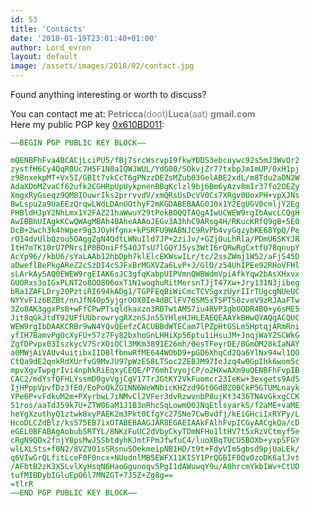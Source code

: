 ```yaml
---
id: 53
title: 'Contacts'
date: '2018-01-19T23:01:40+01:00'
author: Lord_evron
layout: default
image: /assets/images/2018/02/contact.jpg
---
```


Found anything interesting or worth to discuss?

You can contact me at: <span style="color: grey;">  **Petricca**(doot)**Luca**(aat) **gmail.com** </span>  
Here my public PGP key [0x610BD011](http://localhost:8080/wp-content/uploads/2018/01/0x610BD011.asc):
<div>
<font color="green" style="color:green; text-align:justify; display: inline-block; font-family: monospace; font-size: 12px;">  
—–BEGIN PGP PUBLIC KEY BLOCK—– <br>
<br>
mQENBFhFva4BCACjLciPU5/fBj7srcWsrvp19fkwYDDS3ebcuywc92s5mJ3WvOr2  <br>
zystfH6Cy4QqR0Uc7H5F1N0aIQWJWUL/YdG00/SOkvjZr77txbpJmImUP/0xH1pj  <br>
z98nxekpMT+Vx5I/GBIt7vkCcT6gPNzzDEZsMZub03GelABE2xdL/m8Tdu2aDN2W  <br>
AdaXDoMZvaCf62ufk2CGHRpUpUykpnenBBgKclzl9bj6Bm6yAzv8mIr37fo2OEZy  <br>
XmgxRyGseqz9QM8IOuwrIks2prrvvdV/xmQRsUsDcVV0Cs7XRgv0UoxPH+vpXJNs  <br>
BwLspu2a9UaEEzQrqwLWdLDAnUOthyF2mKGDABEBAAG0J0x1Y2EgUGV0cmljY2Eg  <br>
PHBldHJpY2NhLmx1Y2FAZ21haWwuY29tPokBOQQTAQgAIwUCWEW9rgIbAwcLCQgH  <br>
AwIBBhUIAgkKCwQWAgMBAh4BAheAAAoJEGv3A3hhC9ARsg4H/RKucKRfQ9gB+5E0  <br>
DcB+2wch3k4hWper9g3JOyHfgnx+kPSRFU9WABNJC9RvPb4vyGqzybKE68YpQ/Pe  <br>
rO14dvUlbQzou5OAggZgN4QdtLWNuIld7JP+2ziJv/+GZjOuLhRla/PDmU6SKYJR  <br>
ItH7mTK10rU7PNrsIP8BOniFf54OJTsU7lGQYJ5ys3WtI6rQRwRgCxtfU78qnupY  <br>
AcYp96//kbU6/sYaLAAb12hbDph7klElcEKWswILr/tc/2ssZWmj1W52/aFjS45D  <br>
aDweflBePkgAReZ2cSzDI4cSJFxBrMGXVZa6LvP+J/GlD/z54UhIPEe92RHoVFHl  <br>
sLArkAy5AQ0EWEW9rgEIAK6sJC3gfqKabpUIPVmnQWBWdmVpiAfkYqw2bAsXHxvx  <br>
GUORxs3oIGxPLNT2o8OO8O6oxT1N1woghuRitMersnTJjT47Xw+Jry131N3jibeg  <br>
bRa1ZAFLDry20PztiRI694kADg1/TGPFEqBiWiCmcTCVSgxzUyrIIrTUgcgNUeUC  <br>
NYYvF1z6BZBt/nnJfN4Op5yjgrOOX0Ie4dBClFV76SM5xTSPT50zveV9zRJAaFTw  <br>
3Zo8AK3ggxPs8+wFfCPwPTsqldkaxzn3RDTwtAMS7iu4RVP3gbOODR4BO+y6sME5  <br>
Jit8qGkJtdT92UFfUUbrowrygRXznSJn55YHleHJHLEAEQEAAYkBHwQYAQgACQUC  <br>
WEW9rgIbDAAKCRBr9wN4YQvQEefzCACUBBdWTECam7lPZpHtGSLm5HptqjARmRni  <br>
yfIH7BamvPgOcXyFU+57z7Fy82bxhoGnLHHiXp56ptu1iHsuJM+JnqjWaYZSCWkG  <br>
ZgfDPvpx03IszkycV7SrXOiOCl3MKm3891E26mh/0esTFeyrDE/BGmOM28kIaNAY  <br>
a0MWjAiVAUv4uitibxIID8lfbnwRfME644WObD9+pGD6XhqCd2Qa6YlNx94wl1QO  <br>
CtQa9dE2qnkRdXUrfvG9MvJU97pWzES8LTSoc2ZEBJM97IeJzq4w0GpIhk6wom5c  <br>
mpvXgvTwpgrIvi4nphkRiEqxyCEQE/P76mhIvyojCP/o2HXwAXm9uQENBFhFvpIB  <br>
CAC2/mdYsfQFHLYssmD0gvVgjCgV17TrJGtKY2VkFuomcr23IeKw+3exgets9AdS  <br>
IjHPppVpvfDz3fE0/EoPoQkZG1NN6WeWNbicKHZzd9GtOGdBZ0BCkP5GTUMLnayk  <br>
YPe6P+vFdkuM2m+PXyrbwL7iNMvCl2VFer3dvRzwvnbP8ujKt3436TN4vGkxgCCK  <br>
S1ros/aaTdJ59k7U+ZTW06aM1J1B3nRhcSqLowmO0JNqEtlsyarkS/f2aME+vaME  <br>
heYgXzuthyQ1ztwk8xyPAEK2m3Pkt0CfgYc27SNe7CwBvdfj/kEiGHciIxRYPy/L  <br>
HcoDLCZdBlz/ks575EB7ixOTABEBAAGJAR8EGAEIAAkFAlhFvpICGyAACgkQa/cD  <br>
eGEL0BFABAgAobubSRTYL/8NKzFuUC2dVbyCkyTDmNFHo1ltHV7t5xRzVCtmyf5e  <br>
cRgN9QDx2fnjY8psMwJSSbtdyhKJmtFPmJfwfuC4/luoXBqTUCU5BOXb+yxpSFGY  <br>
wlLXLSts+f0N2/8VZV01sSRsnuSOekmeipNB1HD/t9t+FdyVIm5gbsd9pjUaLEk/  <br>
q6VIwGrQLfitLceF0F0ncx+NUudnlMB5EWFX11KISY1PrQGBIF0Qv0zoDK6alJvt  <br>
/AFbtB2zK3X5LvlXyHsqN6HaoGgunoqv5PgI1dAWuwqY9u/A0hrcmYkbIWv+CtUD  <br>
tufMIBDybIGluEpO6l7MNZGT+7J5Z+Zg8g== <br>
=tlrR  <br>
—–END PGP PUBLIC KEY BLOCK—– <br>
</font>
</div>
